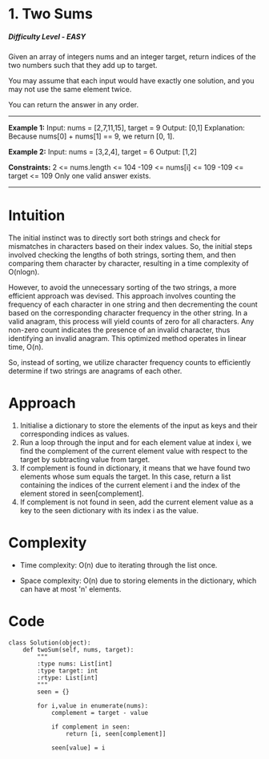 # 1. Two Sums
##### Difficulty Level - EASY

Given an array of integers nums and an integer target, return indices of the two numbers such that they add up to target.

You may assume that each input would have exactly one solution, and you may not use the same element twice.

You can return the answer in any order.

---

**Example 1:**
Input: nums = [2,7,11,15], target = 9
Output: [0,1]
Explanation: Because nums[0] + nums[1] == 9, we return [0, 1].

**Example 2:**
Input: nums = [3,2,4], target = 6
Output: [1,2]

**Constraints:**
2 <= nums.length <= 104
-109 <= nums[i] <= 109
-109 <= target <= 109
Only one valid answer exists.


---


# Intuition
The initial instinct was to directly sort both strings and check for mismatches in characters based on their index values. So, the initial steps involved checking the lengths of both strings, sorting them, and then comparing them character by character, resulting in a time complexity of O(nlogn).

However, to avoid the unnecessary sorting of the two strings, a more efficient approach was devised. This approach involves counting the frequency of each character in one string and then decrementing the count based on the corresponding character frequency in the other string. In a valid anagram, this process will yield counts of zero for all characters. Any non-zero count indicates the presence of an invalid character, thus identifying an invalid anagram. This optimized method operates in linear time, O(n).

So, instead of sorting, we utilize character frequency counts to efficiently determine if two strings are anagrams of each other.

# Approach

1. Initialise a dictionary to store the elements of the input as keys and their corresponding indices as values.
2. Run a loop through the input and for each element value at index i, we find the complement of the current element value with respect to the target by subtracting value from target.
3. If complement is found in dictionary, it means that we have found two elements whose sum equals the target. In this case, return a list containing the indices of the current element i and the index of the element stored in seen[complement].
4. If complement is not found in seen, add the current element value as a key to the seen dictionary with its index i as the value.

# Complexity

- Time complexity:
O(n) due to iterating through the list once.

- Space complexity:
O(n) due to storing elements in the dictionary, which can have at most 'n' elements.

# Code

```
class Solution(object):
    def twoSum(self, nums, target):
        """
        :type nums: List[int]
        :type target: int
        :rtype: List[int]
        """
        seen = {}

        for i,value in enumerate(nums):
            complement = target - value

            if complement in seen:
                return [i, seen[complement]]
            
            seen[value] = i
```